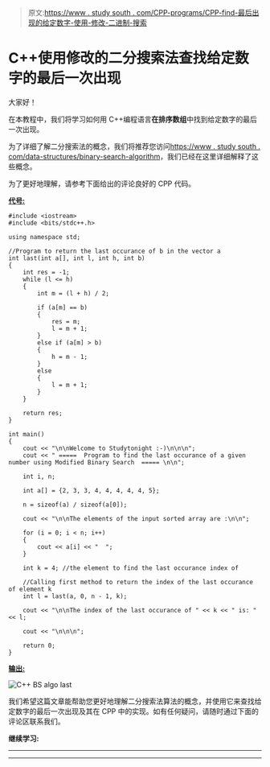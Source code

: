 > 原文:[https://www . study south . com/CPP-programs/CPP-find-最后出现的给定数字-使用-修改-二进制-搜索](https://www.studytonight.com/cpp-programs/cpp-find-last-occurrence-of-the-given-number-using-modified-binary-search)

# C++使用修改的二分搜索法查找给定数字的最后一次出现

大家好！

在本教程中，我们将学习如何用 C++编程语言**在排序数组**中找到给定数字的最后一次出现。

为了详细了解二分搜索法的概念，我们将推荐您访问[https://www . study south . com/data-structures/binary-search-algorithm](https://www.studytonight.com/data-structures/binary-search-algorithm)，我们已经在这里详细解释了这些概念。

为了更好地理解，请参考下面给出的评论良好的 CPP 代码。

<u>**代号:**</u>

```
#include <iostream>
#include <bits/stdc++.h>

using namespace std;

//Program to return the last occurance of b in the vector a
int last(int a[], int l, int h, int b)
{
    int res = -1;
    while (l <= h)
    {
        int m = (l + h) / 2;

        if (a[m] == b)
        {
            res = m;
            l = m + 1;
        }
        else if (a[m] > b)
        {
            h = m - 1;
        }
        else
        {
            l = m + 1;
        }
    }

    return res;
}

int main()
{
    cout << "\n\nWelcome to Studytonight :-)\n\n\n";
    cout << " =====  Program to find the last occurance of a given number using Modified Binary Search  ===== \n\n";

    int i, n;

    int a[] = {2, 3, 3, 4, 4, 4, 4, 4, 5};

    n = sizeof(a) / sizeof(a[0]);

    cout << "\n\nThe elements of the input sorted array are :\n\n";

    for (i = 0; i < n; i++)
    {
        cout << a[i] << "  ";
    }

    int k = 4; //the element to find the last occurance index of

    //Calling first method to return the index of the last occurance of element k
    int l = last(a, 0, n - 1, k);

    cout << "\n\nThe index of the last occurance of " << k << " is: " << l;

    cout << "\n\n\n";

    return 0;
} 
```

<u>**输出:**</u>

![C++ BS algo last ](../Images/97ea8c939f828375f2758aea02b1b49f.png)

我们希望这篇文章能帮助您更好地理解二分搜索法算法的概念，并使用它来查找给定数字的最后一次出现及其在 CPP 中的实现。如有任何疑问，请随时通过下面的评论区联系我们。

**继续学习:**

* * *

* * *